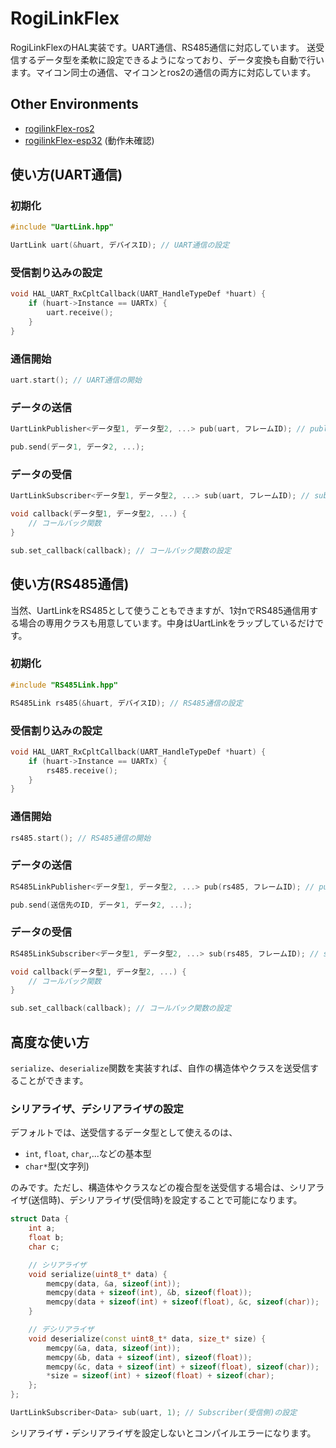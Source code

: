 # RogiLinkFlex

RogiLinkFlexのHAL実装です。UART通信、RS485通信に対応しています。
送受信するデータ型を柔軟に設定できるようになっており、データ変換も自動で行います。マイコン同士の通信、マイコンとros2の通信の両方に対応しています。

## Other Environments

- [rogilinkFlex-ros2](https://github.com/KeioRoboticsAssociation/rogilinkFlex-ros2)
- [rogilinkFlex-esp32](https://github.com/KeioRoboticsAssociation/rogilinkFlex-esp32) (動作未確認)

## 使い方(UART通信)

### 初期化
```cpp
#include "UartLink.hpp"

UartLink uart(&huart, デバイスID); // UART通信の設定
```


### 受信割り込みの設定
```cpp
void HAL_UART_RxCpltCallback(UART_HandleTypeDef *huart) {
    if (huart->Instance == UARTx) {
        uart.receive();
    }
}
```

### 通信開始


```cpp
uart.start(); // UART通信の開始
```


### データの送信
```cpp
UartLinkPublisher<データ型1, データ型2, ...> pub(uart, フレームID); // publisherの設定

pub.send(データ1, データ2, ...);
```

### データの受信
```cpp
UartLinkSubscriber<データ型1, データ型2, ...> sub(uart, フレームID); // subscriberの設定

void callback(データ型1, データ型2, ...) {
    // コールバック関数
}

sub.set_callback(callback); // コールバック関数の設定
```


## 使い方(RS485通信)

当然、UartLinkをRS485として使うこともできますが、1対nでRS485通信用する場合の専用クラスも用意しています。中身はUartLinkをラップしているだけです。

### 初期化
```cpp
#include "RS485Link.hpp"

RS485Link rs485(&huart, デバイスID); // RS485通信の設定
```


### 受信割り込みの設定
```cpp
void HAL_UART_RxCpltCallback(UART_HandleTypeDef *huart) {
    if (huart->Instance == UARTx) {
        rs485.receive();
    }
}
```

### 通信開始

```cpp
rs485.start(); // RS485通信の開始
```


### データの送信
```cpp
RS485LinkPublisher<データ型1, データ型2, ...> pub(rs485, フレームID); // publisherの設定

pub.send(送信先のID, データ1, データ2, ...);
```

### データの受信
```cpp
RS485LinkSubscriber<データ型1, データ型2, ...> sub(rs485, フレームID); // subscriberの設定

void callback(データ型1, データ型2, ...) {
    // コールバック関数
}

sub.set_callback(callback); // コールバック関数の設定
```


## 高度な使い方

`serialize`、`deserialize`関数を実装すれば、自作の構造体やクラスを送受信することができます。

### シリアライザ、デシリアライザの設定

デフォルトでは、送受信するデータ型として使えるのは、
- `int`, `float`, `char`,...などの基本型
- `char*`型(文字列)

のみです。ただし、構造体やクラスなどの複合型を送受信する場合は、シリアライザ(送信時)、デシリアライザ(受信時)を設定することで可能になります。

```cpp
struct Data {
    int a;
    float b;
    char c;

    // シリアライザ
    void serialize(uint8_t* data) {
        memcpy(data, &a, sizeof(int));
        memcpy(data + sizeof(int), &b, sizeof(float));
        memcpy(data + sizeof(int) + sizeof(float), &c, sizeof(char));
    }

    // デシリアライザ
    void deserialize(const uint8_t* data, size_t* size) {
        memcpy(&a, data, sizeof(int));
        memcpy(&b, data + sizeof(int), sizeof(float));
        memcpy(&c, data + sizeof(int) + sizeof(float), sizeof(char));
        *size = sizeof(int) + sizeof(float) + sizeof(char);
    };
};

UartLinkSubscriber<Data> sub(uart, 1); // Subscriber(受信側)の設定
```
シリアライザ・デシリアライザを設定しないとコンパイルエラーになります。
